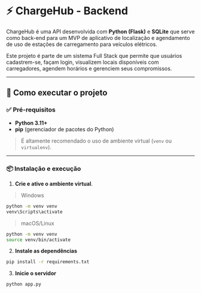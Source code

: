 # ⚡ ChargeHub - Backend

ChargeHub é uma API desenvolvida com **Python (Flask)** e **SQLite** que serve como back-end para um MVP de aplicativo de localização e agendamento de uso de estações de carregamento para veículos elétricos.

Este projeto é parte de um sistema Full Stack que permite que usuários cadastrem-se, façam login, visualizem locais disponíveis com carregadores, agendem horários e gerenciem seus compromissos.

---

## 🚀 Como executar o projeto

### ✅ Pré-requisitos

- **Python 3.11+**
- **pip** (gerenciador de pacotes do Python)

> É altamente recomendado o uso de ambiente virtual (`venv` ou `virtualenv`).

---

### 📦 Instalação e execução

1. **Crie e ative o ambiente virtual**.
> Windows
```bash
python -m venv venv
venv\Scripts\activate
```
>macOS/Linux
```bash
python -m venv venv
source venv/bin/activate
```
2. **Instale as dependências**
```bash
pip install -r requirements.txt
```
3. **Inicie o servidor**
```bash
python app.py
```
